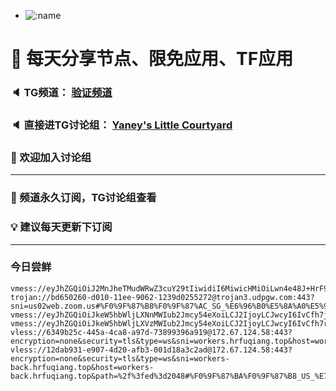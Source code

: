 +   ![:name](https://count.getloli.com/get/@yaney01?theme=gelbooru-h)

# 🚀 每天分享节点、限免应用、TF应用
### 🔈 TG频道： [验证频道](https://t.me/yaney_01) 
### 🔈 直接进TG讨论组： [Yaney's Little Courtyard](https://t.me/+caB8IkK7JvMzM2I1)
### 🔔 欢迎加入讨论组 
***
### 🔗 频道永久订阅，TG讨论组查看
### 💡 建议每天更新下订阅
***
### 今日尝鲜

```
vmess://eyJhZGQiOiJ2MnJheTMudWRwZ3cuY29tIiwidiI6MiwicHMiOiLwn4e48J+HrF9TR1/mlrDliqDlnaFfMSIsInBvcnQiOiI0NDMiLCJpZCI6IjhkZjdhMzY3LWVjYmEtNDMwOC05ZWVjLTQxNzQyYmYwYTA0MiIsImFpZCI6IjAiLCJzY3kiOiJhdXRvIiwibmV0Ijoid3MiLCJ0eXBlIjoiIiwiaG9zdCI6InVzMDJ3ZWIuem9vbS51cyIsInRscyI6InRscyIsInBhdGgiOiIvd29ycnlmcmVlIn0=
trojan://bd650260-d010-11ee-9062-1239d0255272@trojan3.udpgw.com:443?sni=us02web.zoom.us#%F0%9F%87%B8%F0%9F%87%AC_SG_%E6%96%B0%E5%8A%A0%E5%9D%A1_2
vmess://eyJhZGQiOiJkeW5hbWljLXNnMWIub2Jmcy54eXoiLCJ2IjoyLCJwcyI6IvCfh7jwn4esX1NHX+aWsOWKoOWdoV8zIiwicG9ydCI6IjQ0MyIsImlkIjoiYWUwYWY3OWMtNjM4MS00NmRjLWI4NjktYWM5ODYwMTVlY2ZiIiwiYWlkIjoiMCIsInNjeSI6ImF1dG8iLCJuZXQiOiJ3cyIsInR5cGUiOiIiLCJob3N0IjoidXMwMndlYi56b29tLnVzIiwidGxzIjoidGxzIiwicGF0aCI6Ii93b3JyeWZyZWUifQ==
vmess://eyJhZGQiOiJkeW5hbWljLXVzMWIub2Jmcy54eXoiLCJ2IjoyLCJwcyI6IvCfh7rwn4e4X1VTX+e+juWbvV80IiwicG9ydCI6IjQ0MyIsImlkIjoiNjJiM2M3NTYtZTA0OS00NTVhLWE4NjItOTI5YmJmNGE5YzJjIiwiYWlkIjoiMCIsInNjeSI6ImF1dG8iLCJuZXQiOiJ3cyIsInR5cGUiOiIiLCJob3N0IjoidXMwMndlYi56b29tLnVzIiwidGxzIjoidGxzIiwicGF0aCI6Ii93b3JyeWZyZWUifQ==
vless://6349b25c-445a-4ca8-a97d-73899396a919@172.67.124.58:443?encryption=none&security=tls&type=ws&sni=workers.hrfuqiang.top&host=workers.hrfuqiang.top&path=%2f%3fed%3d2048#%F0%9F%87%BA%F0%9F%87%B8_US_%E7%BE%8E%E5%9B%BD_5
vless://12dab931-e907-4d20-afb3-001d18a3c2ad@172.67.124.58:443?encryption=none&security=tls&type=ws&sni=workers-back.hrfuqiang.top&host=workers-back.hrfuqiang.top&path=%2f%3fed%3d2048#%F0%9F%87%BA%F0%9F%87%B8_US_%E7%BE%8E%E5%9B%BD_6
